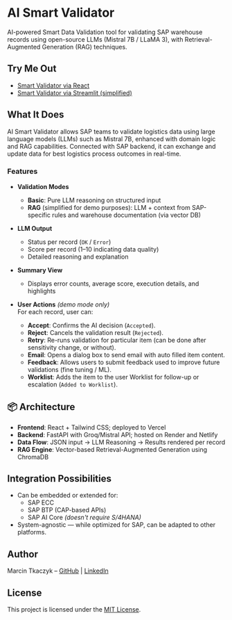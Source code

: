 # AI Smart Validator

AI-powered Smart Data Validation tool for validating SAP warehouse records using open-source LLMs (Mistral 7B / LLaMA 3), with Retrieval-Augmented Generation (RAG) techniques.

## Try Me Out

- [Smart Validator via React](https://ai-smart-validator.vercel.app/)
- [Smart Validator via Streamlit (simplified)](https://ai-smart-validator.streamlit.app/)

## What It Does

AI Smart Validator allows SAP teams to validate logistics data using large language models (LLMs) such as Mistral 7B, enhanced with domain logic and RAG capabilities. Connected with SAP backend, it can exchange and update data for best logistics process outcomes in real-time.

### Features

- **Validation Modes**
  - **Basic**: Pure LLM reasoning on structured input
  - **RAG** (simplified for demo purposes): LLM + context from SAP-specific rules and warehouse documentation (via vector DB)

- **LLM Output**
  - Status per record (`OK` / `Error`)
  - Score per record (1–10 indicating data quality)
  - Detailed reasoning and explanation

- **Summary View**
  - Displays error counts, average score, execution details, and highlights

- **User Actions** *(demo mode only)*  
  For each record, user can:
  - **Accept**: Confirms the AI decision (`Accepted`).
  - **Reject**: Cancels the validation result (`Rejected`).
  - **Retry**: Re-runs validation for particular item (can be done after sensitivity change, or without).
  - **Email**: Opens a dialog box to send email with auto filled item content.
  - **Feedback**: Allows users to submit feedback used to improve future validations (fine tuning / ML).
  - **Worklist**: Adds the item to the user Worklist for follow-up or escalation (`Added to Worklist`).

## 📦 Architecture

- **Frontend**: React + Tailwind CSS; deployed to Vercel
- **Backend**: FastAPI with Groq/Mistral API; hosted on Render and Netlify
- **Data Flow**: JSON input → LLM Reasoning → Results rendered per record
- **RAG Engine**: Vector-based Retrieval-Augmented Generation using ChromaDB  

## Integration Possibilities

- Can be embedded or extended for:
  - SAP ECC  
  - SAP BTP (CAP-based APIs)
  - SAP AI Core *(doesn't require S/4HANA)*
- System-agnostic — while optimized for SAP, can be adapted to other platforms.

## Author
Marcin Tkaczyk – [GitHub](https://github.com/marcin4ever) | [LinkedIn](https://www.linkedin.com/in/marcin-tkaczyk/)

## License
This project is licensed under the [MIT License](LICENSE).
